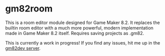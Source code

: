 # gm82room
This is a room editor module designed for Game Maker 8.2. It replaces the
builtin room editor with a much more powerful, modern implementation made in
Game Maker 8.2 itself. Requires saving projects as .gm82.

This is currently a work in progress! If you find any issues, hit me up in the
[gm82dev server](https://discord.gg/CMZKMS4NHM).